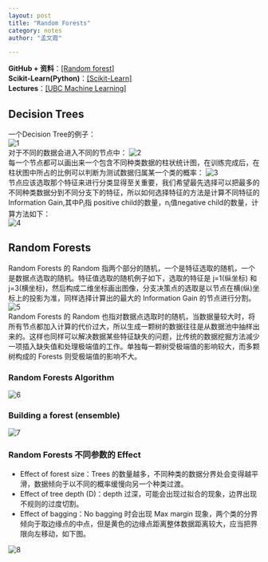 ```yaml
---
layout: post
title: "Random Forests"       
category: notes
author: "孟文霞"

---
```


**GitHub + 资料**：[[Random forest]](https://github.com/kjw0612/awesome-random-forest)      
**Scikit-Learn(Python)**：[[Scikit-Learn]](http://scikit-learn.org/stable/modules/classes.html#module-sklearn.ensemble)     
**Lectures**：[[UBC Machine Learning]](http://www.cs.ubc.ca/~nando/540-2013/lectures.html)     

## Decision Trees
一个Decision Tree的例子：    
![1](/images/blog/2017-6-14/1.png)    
对于不同的数据会进入不同的节点中：
![2](/images/blog/2017-6-14/2.png)    
每一个节点都可以画出来一个包含不同种类数据的柱状统计图，在训练完成后，在柱状图中所占的比例可以判断为测试数据归属某一个类的概率：
![3](/images/blog/2017-6-14/3.png)    
节点应该选取那个特征来进行分类显得至关重要，我们希望最先选择可以把最多的不同种类数据分到不同分支下的特征，所以如何选择特征的方法是计算不同特征的 Information Gain,其中P<sub>i</sub>指 positive child的数量，n<sub>i</sub>值negative child的数量，计算方法如下：    
![4](/images/blog/2017-6-14/4.png)    

## Random Forests
Random Forests 的 Random 指两个部分的随机，一个是特征选取的随机，一个是数据点选取的随机。特征值选取的随机例子如下，选取的特征是 j=1(纵坐标) 和 j=3(横坐标)，然后构成二维坐标画出图像，分支决策点的选取是以节点在横(纵)坐标上的投影为准，同样选择计算出的最大的 Information Gain 的节点进行分割。
![5](/images/blog/2017-6-14/5.png)     
Random Forests 的 Random 也指对数据点选取时的随机，当数据量较大时，将所有节点都加入计算的代价过大，所以生成一颗树的数据往往是从数据池中抽样出来的。这样也同样可以解决数据某些特征缺失的问题，比传统的数据挖掘方法减少一项插入缺失值和处理极端值的工作。单独每一颗树受极端值的影响较大，而多颗树构成的 Forests 则受极端值的影响不大。    
### Random Forests Algorithm    
![6](/images/blog/2017-6-14/6.png)     
### Building a forest (ensemble)
![7](/images/blog/2017-6-14/7.png)     

### Random Forests 不同参数的 Effect
* Effect of forest size：Trees 的数量越多，不同种类的数据分界处会变得越平滑，数据倾向于以不同的概率缓慢向另一个种类过渡。
* Effect of tree depth (D)：depth 过深，可能会出现过拟合的现象，边界出现不规则的过度切割。    
* Effect of bagging：No bagging 时会出现 Max margin 现象，两个类的分界倾向于取边缘点的中点，但是黄色的边缘点距离整体数据距离较大，应当把界限向左移动，如下图。    
      
![8](/images/blog/2017-6-14/8.png) 